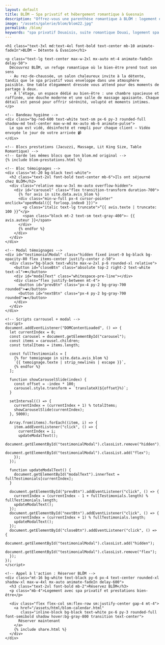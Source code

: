 ```yaml
---
layout: default
title: BLŌM – Spa privatif et hébergement romantique à Guesnain
description: "Offrez-vous une parenthèse romantique à BLŌM : logement de charme réservé aux couples dans le Douaisis, avec spa privatif, salle de massage et petit-déjeuner offert."
image: "/assets/galerie/blom/blom22.jpg"
permalink: /blom/
keywords: "spa privatif Douaisis, suite romantique Douai, logement spa Guesnain, massage couple Douai, hébergement bien-être Nord, jacuzzi privatif Douai, nuit détente romantique, LIVABLŌM, BLŌM"
---
```


<!-- Balises Open Graph pour le partage -->
<meta property="og:title" content="BLŌM – Spa privatif et hébergement romantique à Guesnain">
<meta property="og:description" content="Offrez-vous une parenthèse romantique à BLŌM : spa privatif, salle de massage et petit déjeuner offert, à Guesnain près de Douai.">
<meta property="og:image" content="{{ site.baseurl }}/assets/galerie/blom/blom22.jpg">
<meta property="og:url" content="{{ site.url }}{{ page.url }}">
<meta property="og:type" content="website">
<meta property="og:locale" content="fr_FR">

<!-- Données structurées pour Google (schema.org) -->
<script type="application/ld+json">
{
  "@context": "https://schema.org",
  "@type": "LodgingBusiness",
  "name": "BLŌM – Suite romantique avec spa et massage",
  "image": "{{ site.url }}{{ site.baseurl }}/assets/galerie/blom/blom22.jpg",
  "description": "Logement haut de gamme réservé aux couples dans le Douaisis, avec spa privatif, salle de massage et petit déjeuner offert.",
  "address": {
    "@type": "PostalAddress",
    "streetAddress": "338 boulevard Ambroise Croizat",
    "addressLocality": "Guesnain",
    "postalCode": "59287",
    "addressCountry": "FR"
  },
  "geo": {
    "@type": "GeoCoordinates",
    "latitude": "50.3666",
    "longitude": "3.0808"
  },
  "priceRange": "€€€",
  "telephone": "+33 6 00 00 00 00",
  "url": "https://livablom.github.io/blom/",
  "amenityFeature": [
    { "@type": "LocationFeatureSpecification", "name": "Spa privatif" },
    { "@type": "LocationFeatureSpecification", "name": "Salle de massage" },
    { "@type": "LocationFeatureSpecification", "name": "Petit déjeuner offert" },
    { "@type": "LocationFeatureSpecification", "name": "Arrivée autonome" }
  ],
  "containedInPlace": {
    "@type": "Place",
    "name": "Douaisis"
  }
}
</script>

<section class="bg-black text-white py-12 px-4 w-full overflow-x-hidden">
  <div class="max-w-6xl mx-auto space-y-16">

    <h1 class="text-3xl md:text-4xl font-bold text-center mb-10 animate-fadeIn">BLŌM – Détente & Évasion</h1>

    <p class="text-lg text-center max-w-2xl mx-auto mt-4 animate-fadeIn delay-50">
      Découvrez BLŌM, un refuge romantique où le bien-être prend tout son sens
      · Au rez-de-chaussée, un salon chaleureux invite à la détente, tandis que le spa privatif vous enveloppe dans une atmosphère paisible. Une table élégamment dressée vous attend pour des moments de partage à deux.
      · À l’étage, un espace dédié au bien-être : une chambre spacieuse et raffinée, une douche moderne et une salle de massage apaisante. Chaque détail est pensé pour offrir sérénité, volupté et moments intimes.
    </p>

    <!-- Bandeau hygiène -->
    <div class="bg-red-600 text-white text-sm px-6 py-3 rounded-full shadow-md text-center max-w-md mx-auto mb-6 animate-pulse">
      Le spa est vidé, désinfecté et rempli pour chaque client – Vidéo envoyée le jour de votre arrivée 📹
    </div>

    <!-- Blocs prestations (Jacuzzi, Massage, Lit King Size, Table Romantique) -->
    <!-- Garde les mêmes blocs que ton blom.md original -->
    {% include blom-prestations.html %}

    <!-- Bloc témoignages -->
    <div class="mt-20 bg-black text-white">
      <h2 class="text-2xl font-bold text-center mb-6">Ils ont séjourné chez BLŌM</h2>
      <div class="relative max-w-3xl mx-auto overflow-hidden">
        <div id="carousel" class="flex transition-transform duration-700">
          {% for avis in site.data.avis_blom %}
          <div class="min-w-full px-4 cursor-pointer" onclick="openModal({{ forloop.index0 }})">
            <p class="italic text-lg truncate">“{{ avis.texte | truncate: 100 }}”</p>
            <span class="block mt-2 text-sm text-gray-400">– {{ avis.auteur }}</span>
          </div>
          {% endfor %}
        </div>
      </div>
    </div>

    <!-- Modal témoignages -->
    <div id="testimonialModal" class="hidden fixed inset-0 bg-black bg-opacity-80 flex items-center justify-center z-50">
      <div class="bg-black text-white max-w-2xl p-6 rounded-xl relative">
        <button id="closeBtn" class="absolute top-2 right-2 text-white text-xl">✖</button>
        <div id="modalText" class="whitespace-pre-line"></div>
        <div class="flex justify-between mt-4">
          <button id="prevBtn" class="px-4 py-2 bg-gray-700 rounded">◀</button>
          <button id="nextBtn" class="px-4 py-2 bg-gray-700 rounded">▶</button>
        </div>
      </div>
    </div>

    <!-- Scripts carrousel + modal -->
    <script>
    document.addEventListener("DOMContentLoaded", () => {
      let currentIndex = 0;
      const carousel = document.getElementById("carousel");
      const items = carousel.children;
      const totalItems = items.length;

      const fullTestimonials = [
        {% for temoignage in site.data.avis_blom %}
        `{{ temoignage.texte | strip_newlines | escape }}`,
        {% endfor %}
      ];

      function showCarouselSlide(index) {
        const offset = -index * 100;
        carousel.style.transform = `translateX(${offset}%)`;
      }

      setInterval(() => {
        currentIndex = (currentIndex + 1) % totalItems;
        showCarouselSlide(currentIndex);
      }, 5000);

      Array.from(items).forEach((item, i) => {
        item.addEventListener("click", () => {
          currentIndex = i;
          updateModalText();
          document.getElementById("testimonialModal").classList.remove("hidden");
          document.getElementById("testimonialModal").classList.add("flex");
        });
      });

      function updateModalText() {
        document.getElementById("modalText").innerText = fullTestimonials[currentIndex];
      }

      document.getElementById("prevBtn").addEventListener("click", () => {
        currentIndex = (currentIndex - 1 + fullTestimonials.length) % fullTestimonials.length;
        updateModalText();
      });
      document.getElementById("nextBtn").addEventListener("click", () => {
        currentIndex = (currentIndex + 1) % fullTestimonials.length;
        updateModalText();
      });
      document.getElementById("closeBtn").addEventListener("click", () => {
        document.getElementById("testimonialModal").classList.add("hidden");
        document.getElementById("testimonialModal").classList.remove("flex");
      });
    });
    </script>

    <!-- Appel à l'action : Réserver BLŌM -->
    <div class="mt-16 bg-white text-black py-6 px-4 text-center rounded-xl shadow-xl max-w-4xl mx-auto animate-fadeIn delay-600">
      <h3 class="text-2xl font-bold mb-2">Réservez BLŌM</h3>
      <p class="mb-4">Logement avec spa privatif et prestations bien-être</p>

      <div class="flex flex-col sm:flex-row sm:justify-center gap-4 mt-4">
        <a href="/assets/html/blom-calendar.html" 
           class="inline-block bg-black text-white px-6 py-3 rounded-full font-semibold shadow hover:bg-gray-800 transition text-center">
          Réserver maintenant
        </a>
        {% include share.html %}
      </div>
    </div>

</section>

<!-- FullCalendar CSS & JS -->
<link href="https://cdn.jsdelivr.net/npm/fullcalendar@6.1.8/index.global.min.css" rel="stylesheet" />
<script src="https://cdn.jsdelivr.net/npm/fullcalendar@6.1.8/index.global.min.js"></script>

<script>
async function initBlomCalendar() {
  try {
    const res = await fetch('https://calendar-proxy-production-231c.up.railway.app/api/reservations/BLOM');
    const events = await res.json();
    const calendarEl = document.getElementById('calendar-container-blom');
    if (!calendarEl) return;

    const calendar = new FullCalendar.Calendar(calendarEl, {
      initialView: 'dayGridMonth',
      height: 'auto',
      locale: 'fr',
      firstDay: 1,
      headerToolbar: { left: 'prev,next today', center: 'title', right: 'dayGridMonth,timeGridWeek' },
      events: events.map(e => ({
        start: e.start,
        end: e.end,
        display: 'background',
        color: '#ff0000'
      })),
      selectable: true,
      selectMirror: true,
      dateClick: function(info) {
        alert("Date sélectionnée : " + info.dateStr);
        // Ici tu peux ajouter le code pour ouvrir le formulaire de réservation BLŌM
      }
    });

    calendar.render();
  } catch (err) {
    console.error(err);
    alert("Impossible de charger le calendrier BLŌM.");
  }
}

// Init après chargement
document.addEventListener("DOMContentLoaded", () => {
  initBlomCalendar();
});
</script>
